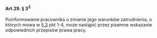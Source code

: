 #### Art.29. § 3<sup>3</sup>

Poinformowanie pracownika o zmianie jego warunków zatrudnienia, o których mowa w [§ 3](./art_29-3) pkt 1-4, może nastąpić przez pisemne wskazanie odpowiednich przepisów prawa pracy.

